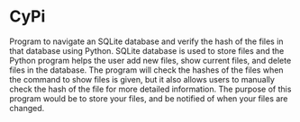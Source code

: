 # CyPi
Program to navigate an SQLite database and verify the hash of the files in that database using Python.
SQLite database is used to store files and the Python program helps the user add new files, show current files, and delete files in the database. The program will check the hashes of the files when the command to show files is given, but it also allows users to manually check the hash of the file for more detailed information.
The purpose of this program would be to store your files, and be notified of when your files are changed.
